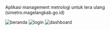 Aplikasi management metrologi untuk tera ulang
(simetro.magelangkab.go.id)

![beranda](https://user-images.githubusercontent.com/44487637/135430895-23d2b5a3-c988-431f-ab02-b4160e3e59ee.JPG)
![login](https://user-images.githubusercontent.com/44487637/135430889-4fe27331-6b01-45ac-8ca8-41bf233c0095.JPG)
![dashboard](https://user-images.githubusercontent.com/44487637/135434095-e0dcb63d-1d55-43c8-bd6f-ba4db89a416d.JPG)

